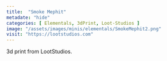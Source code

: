 ```yaml
---
title:  "Smoke Mephit"
metadate: "hide"
categories: [ Elementals, 3dPrint, Loot-Studios ]
image: "/assets/images/minis/elementals/SmokeMephit2.png"
visit: "https://lootstudios.com"
---
```

3d print from LootStudios.